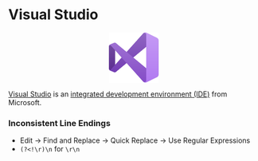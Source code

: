 # Visual Studio

<p align="center"><img align="center" width="20%" height="20%" src="assets/visualstudio.svg"></p>

[Visual Studio](https://en.wikipedia.org/wiki/Microsoft_Visual_Studio) is an [integrated development environment (IDE)](https://en.wikipedia.org/wiki/Integrated_development_environment) from Microsoft.

### Inconsistent Line Endings

* Edit -> Find and Replace -> Quick Replace -> Use Regular Expressions<br>
* `(?<!\r)\n` for `\r\n`
